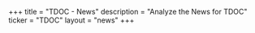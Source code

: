 +++
title = "TDOC - News"
description = "Analyze the News for TDOC"
ticker = "TDOC"
layout = "news"
+++

